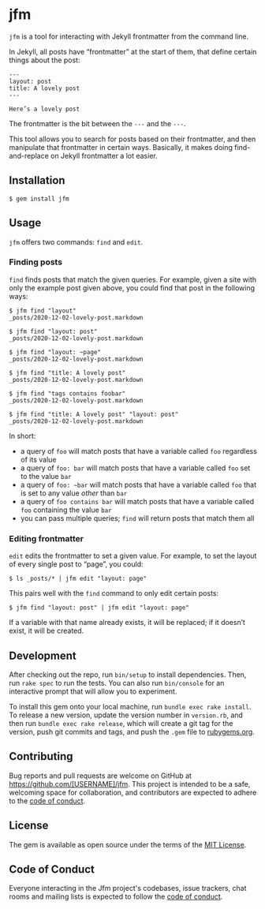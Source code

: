 # jfm

`jfm` is a tool for interacting with Jekyll frontmatter from the command
line.

In Jekyll, all posts have “frontmatter” at the start of them, that
define certain things about the post:

```
---
layout: post
title: A lovely post
---

Here’s a lovely post
```

The frontmatter is the bit between the `---` and the `---`.

This tool allows you to search for posts based on their frontmatter, and
then manipulate that frontmatter in certain ways. Basically, it makes
doing find-and-replace on Jekyll frontmatter a lot easier.

## Installation

    $ gem install jfm

## Usage

`jfm` offers two commands: `find` and `edit`.

### Finding posts

`find` finds posts that match the given queries. For example, given
a site with only the example post given above, you could find that post
in the following ways:

```
$ jfm find "layout"
_posts/2020-12-02-lovely-post.markdown

$ jfm find "layout: post"
_posts/2020-12-02-lovely-post.markdown

$ jfm find "layout: ~page"
_posts/2020-12-02-lovely-post.markdown

$ jfm find "title: A lovely post"
_posts/2020-12-02-lovely-post.markdown

$ jfm find "tags contains foobar"
_posts/2020-12-02-lovely-post.markdown

$ jfm find "title: A lovely post" "layout: post"
_posts/2020-12-02-lovely-post.markdown
```

In short:

* a query of `foo` will match posts that have a variable called `foo`
  regardless of its value
* a query of `foo: bar` will match posts that have a variable called
  `foo` set to the value `bar`
* a query of `foo: ~bar` will match posts that have a variable called
  `foo` that is set to any value *other* than `bar`
* a query of `foo contains bar` will match posts that have a variable called
  `foo` containing the value `bar`
* you can pass multiple queries; `find` will return posts that match
  them all

### Editing frontmatter

`edit` edits the frontmatter to set a given value. For example, to set
the layout of every single post to “page”, you could:

```
$ ls _posts/* | jfm edit "layout: page"
```

This pairs well with the `find` command to only edit certain posts:

```
$ jfm find "layout: post" | jfm edit "layout: page"
```

If a variable with that name already exists, it will be replaced; if it
doesn’t exist, it will be created.

## Development

After checking out the repo, run `bin/setup` to install dependencies. Then, run `rake spec` to run the tests. You can also run `bin/console` for an interactive prompt that will allow you to experiment.

To install this gem onto your local machine, run `bundle exec rake install`. To release a new version, update the version number in `version.rb`, and then run `bundle exec rake release`, which will create a git tag for the version, push git commits and tags, and push the `.gem` file to [rubygems.org](https://rubygems.org).

## Contributing

Bug reports and pull requests are welcome on GitHub at https://github.com/[USERNAME]/jfm. This project is intended to be a safe, welcoming space for collaboration, and contributors are expected to adhere to the [code of conduct](https://github.com/[USERNAME]/jfm/blob/master/CODE_OF_CONDUCT.md).


## License

The gem is available as open source under the terms of the [MIT License](https://opensource.org/licenses/MIT).

## Code of Conduct

Everyone interacting in the Jfm project's codebases, issue trackers, chat rooms and mailing lists is expected to follow the [code of conduct](https://github.com/[USERNAME]/jfm/blob/master/CODE_OF_CONDUCT.md).
